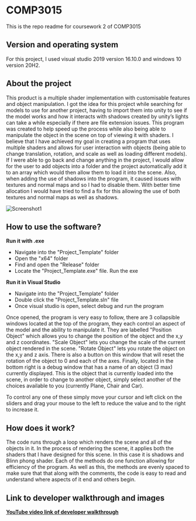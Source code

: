 # COMP3015
This is the repo readme for coursework 2 of COMP3015 

## Version and operating system
For this project, I used visual studio 2019 version 16.10.0 and windows 10 version 20H2.

## About the project
This product is a multiple shader implementation with customisable features and object manipulation. I got the idea for this project while searching for models to use for another project, having to import them into unity to see if the model works and how it interacts with shadows created by unity’s lights can take a while especially if there are file extension issues. This program was created to help speed up the process while also being able to manipulate the object in the scene on top of viewing it with shaders.
I believe that I have achieved my goal in creating a program that uses multiple shaders and allows for user interaction with objects (being able to change translation, rotation, and scale as well as loading different models). If I were able to go back and change anything in the project, I would allow for the user to add objects into a folder and the project automatically add it to an array which would then allow them to load it into the scene. Also, when adding the use of shadows into the program, it caused issues with textures and normal maps and so I had to disable them. With better time allocation I would have tried to find a fix for this allowing the use of both textures and normal maps as well as shadows.

![Screenshot1](https://i.imgur.com/ufdsOoU.png)

## How to use the software?

**Run it with .exe**
* Navigate into the "Project_Template" folder 
* Open the "x64" folder 
* Find and open the "Release" folder
* Locate the "Project_Template.exe" file. Run the exe

**Run it in Visual Studio**
* Navigate into the "Project_Template" folder 
* Double click the "Project_Template.sln" file
* Once visual studio is open, select debug and run the program

Once opened, the program is very easy to follow, there are 3 collapsible windows located at the top of the program, they each control an aspect of the model and the ability to manipulate it. They are labelled "Position Object" which allows you to change the position of the object and the x,y and z coordinates. "Scale Object" lets you change the scale of the current object rendered in the scene. "Rotate Object" lets you rotate the object on the x,y and z axis. There is also a button on this window that will reset the rotation of the object to 0 and each of the axes. Finally, located in the bottom right is a debug window that has a name of an object (3 max) currently displayed. This is the object that is currently loaded into the scene, in order to change to another object, simply select another of the choices available to you (currently Plane, Chair and Car).

To control any one of these simply move your cursor and left click on the sliders and drag your mouse to the left to reduce the value and to the right to increase it.

## How does it work?
  The code runs through a loop which renders the scene and all of the objects in it. In the process of rendering the scene, it applies both the shaders that I have designed for this scene. In this case it is shadows and Blinn phong shader. Each of the methods do one function allowing for efficiency of the program. As well as this, the methods are evenly spaced to make sure that that along with the comments, the code is easy to read and understand where aspects of it end and others begin.

## Link to developer walkthrough and images

[**YouTube video link of developer walkthrough**](https://www.youtube.com/watch?v=J2wI_Vbnm0g)
